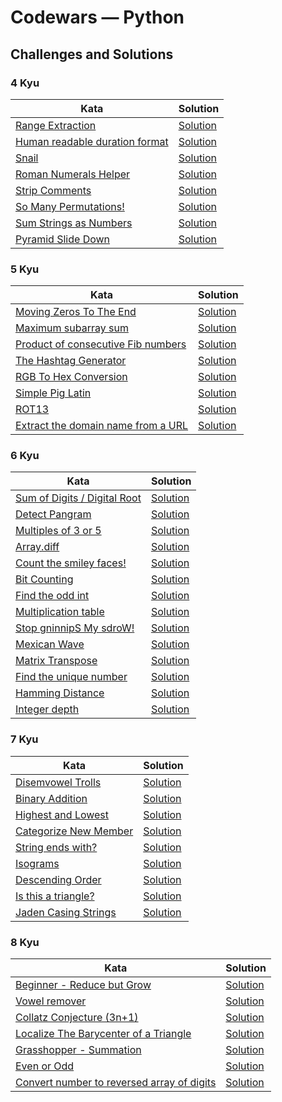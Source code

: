 # Codewars — Python
## Challenges and Solutions
### 4 Kyu
| Kata | Solution |
| - | - |
| [Range Extraction](https://www.codewars.com/kata/51ba717bb08c1cd60f00002f) | [Solution](./4kyu/range-extraction) |
| [Human readable duration format](https://www.codewars.com/kata/52742f58faf5485cae000b9a) | [Solution](./4-kyu/human-readable-duration-format/) |
| [Snail](https://www.codewars.com/kata/521c2db8ddc89b9b7a0000c1) | [Solution](./4-kyu/snail/) |
| [Roman Numerals Helper](https://www.codewars.com/kata/51b66044bce5799a7f000003) | [Solution](./4-kyu/roman-numerals-helper/) |
| [Strip Comments](https://www.codewars.com/kata/51c8e37cee245da6b40000bd) | [Solution](./4-kyu/strip-comments/) |
| [So Many Permutations!](https://www.codewars.com/kata/5254ca2719453dcc0b00027d) | [Solution](./4-kyu/so-many-permutations/) |
| [Sum Strings as Numbers](https://www.codewars.com/kata/5324945e2ece5e1f32000370) | [Solution](./4-kyu/sum-strings-as-numbers/) |
| [Pyramid Slide Down](https://www.codewars.com/kata/551f23362ff852e2ab000037) | [Solution](./4-kyu/pyramid-slide-down/) |

### 5 Kyu
| Kata | Solution |
| - | - |
| [Moving Zeros To The End](https://www.codewars.com/kata/52597aa56021e91c93000cb0) | [Solution](./5-kyu/moving-zeros-to-the-end/) |
| [Maximum subarray sum](https://www.codewars.com/kata/54521e9ec8e60bc4de000d6c) | [Solution](./5-kyu/maximum-subarray-sum/) |
| [Product of consecutive Fib numbers](https://www.codewars.com/kata/5541f58a944b85ce6d00006a) | [Solution](./5-kyu/product-of-consecutive-fib-numbers/) |
| [The Hashtag Generator](https://www.codewars.com/kata/52449b062fb80683ec000024) | [Solution](./5-kyu/the-hashtag-generator/) |
| [RGB To Hex Conversion](https://www.codewars.com/kata/513e08acc600c94f01000001) | [Solution](./5-kyu/rgb-to-hex-conversion/) |
| [Simple Pig Latin](https://www.codewars.com/kata/520b9d2ad5c005041100000f) | [Solution](./5-kyu/simple-pig-latin/) |
| [ROT13](https://www.codewars.com/kata/52223df9e8f98c7aa7000062) | [Solution](./5-kyu/rot13/) |
| [Extract the domain name from a URL](https://www.codewars.com/kata/514a024011ea4fb54200004b) | [Solution](./5-kyu/extract-the-domain-name-from-a-url/) |

### 6 Kyu
| Kata | Solution |
| - | - |
| [Sum of Digits / Digital Root](https://www.codewars.com/kata/541c8630095125aba6000c00) | [Solution](./6-kyu/sum-of-digits-digital-root/) |
| [Detect Pangram](https://www.codewars.com/kata/545cedaa9943f7fe7b000048) | [Solution](./6-kyu/detect-pangram/) |
| [Multiples of 3 or 5](https://www.codewars.com/kata/514b92a657cdc65150000006) | [Solution](./6-kyu/multiples-of-3-or-5/) |
| [Array.diff](https://www.codewars.com/kata/523f5d21c841566fde000009) | [Solution](./6-kyu/array-diff/) |
| [Count the smiley faces!](https://www.codewars.com/kata/583203e6eb35d7980400002a) | [Solution](./6-kyu/count-the-smiley-faces/) |
| [Bit Counting](https://www.codewars.com/kata/526571aae218b8ee490006f4) | [Solution](./6-kyu/bit-counting/) |
| [Find the odd int](https://www.codewars.com/kata/54da5a58ea159efa38000836) | [Solution](./6-kyu/find-the-odd-int/) |
| [Multiplication table](https://www.codewars.com/kata/534d2f5b5371ecf8d2000a08) | [Solution](./6-kyu/multiplication-table/) |
| [Stop gninnipS My sdroW!](https://www.codewars.com/kata/5264d2b162488dc400000001) | [Solution](./6-kyu/stop-gninnips-my-sdrow!/) |
| [Mexican Wave](https://www.codewars.com/kata/58f5c63f1e26ecda7e000029) | [Solution](./6-kyu/mexican-wave/) |
| [Matrix Transpose](https://www.codewars.com/kata/52fba2a9adcd10b34300094c) | [Solution](./6-kyu/matrix-transpose/) |
| [Find the unique number](https://www.codewars.com/kata/585d7d5adb20cf33cb000235) | [Solution](./6-kyu/find-the-unique-number/) |
| [Hamming Distance](https://www.codewars.com/kata/5410c0e6a0e736cf5b000e69) | [Solution](./6-kyu/hamming-distance/) |
| [Integer depth](https://www.codewars.com/kata/59b401e24f98a813f9000026) | [Solution](./6-kyu/integer-depth/) |

### 7 Kyu
| Kata | Solution |
| - | - |
| [Disemvowel Trolls](https://www.codewars.com/kata/52fba66badcd10859f00097e) | [Solution](./7-kyu/disemvowel-trolls/) |
| [Binary Addition](https://www.codewars.com/kata/551f37452ff852b7bd000139) | [Solution](./7-kyu/binary-addition/) |
| [Highest and Lowest](https://www.codewars.com/kata/554b4ac871d6813a03000035) | [Solution](./7-kyu/highest-and-lowest/) |
| [Categorize New Member](https://www.codewars.com/kata/5502c9e7b3216ec63c0001aa) | [Solution](./7-kyu/categorize-new-member/) |
| [String ends with?](https://www.codewars.com/kata/51f2d1cafc9c0f745c00037d) | [Solution](./7-kyu/string-ends-with-question-mark/) |
| [Isograms](https://www.codewars.com/kata/54ba84be607a92aa900000f1) | [Solution](./7-kyu/isograms/) |
| [Descending Order](https://www.codewars.com/kata/5467e4d82edf8bbf40000155) | [Solution](./7-kyu/descending-order/) |
| [Is this a triangle?](https://www.codewars.com/kata/56606694ec01347ce800001b) | [Solution](./7-kyu/is-this-a-triangle/) |
| [Jaden Casing Strings](https://www.codewars.com/kata/5390bac347d09b7da40006f6) | [Solution](./7-kyu/jaden-casing-strings/) |

### 8 Kyu
| Kata | Solution |
| - | - |
| [Beginner - Reduce but Grow](https://www.codewars.com/kata/57f780909f7e8e3183000078) | [Solution](./8-kyu/beginner-reduce-but-grow/) |
| [Vowel remover](https://www.codewars.com/kata/5547929140907378f9000039) | [Solution](./8-kyu/vowel-remover/) |
| [Collatz Conjecture (3n+1)](https://www.codewars.com/kata/577a6e90d48e51c55e000217) | [Solution](./8-kyu/collatz-conjecture-3n+1/) |
| [Localize The Barycenter of a Triangle](https://www.codewars.com/kata/5601c5f6ba804403c7000004) | [Solution](./8-kyu/localize-the-barycenter-of-a-triangle/) |
| [Grasshopper - Summation](https://www.codewars.com/kata/55d24f55d7dd296eb9000030) | [Solution](./8-kyu/grasshopper-summation/) |
| [Even or Odd](https://www.codewars.com/kata/53da3dbb4a5168369a0000fe) | [Solution](./8-kyu/even-or-odd/) |
| [Convert number to reversed array of digits](https://www.codewars.com/kata/5583090cbe83f4fd8c000051) | [Solution](./8-kyu/convert-number-to-reversed-array-of-digits/) |